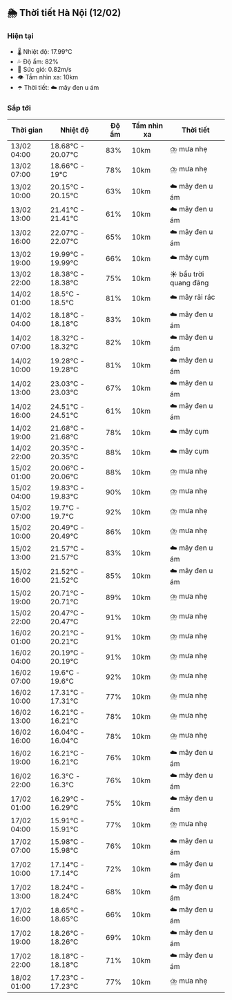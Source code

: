 ## 🌦️ Thời tiết Hà Nội (12/02)

### Hiện tại

- 🌡️ Nhiệt độ: 17.99℃
- 💦 Độ ẩm: 82%
- 💨 Sức gió: 0.82m/s
- 👁️ Tầm nhìn xa: 10km
- ☂️ Thời tiết: ☁️ mây đen u ám

### Sắp tới

| Thời gian | Nhiệt độ | Độ ẩm | Tầm nhìn xa | Thời tiết |
| --- | --- | --- | --- | --- |
| 13/02 04:00 | 18.68℃ - 20.07℃ | 83% | 10km | ⛈️ mưa nhẹ |
| 13/02 07:00 | 18.66℃ - 19℃ | 78% | 10km | ⛈️ mưa nhẹ |
| 13/02 10:00 | 20.15℃ - 20.15℃ | 63% | 10km | ☁️ mây đen u ám |
| 13/02 13:00 | 21.41℃ - 21.41℃ | 61% | 10km | ☁️ mây đen u ám |
| 13/02 16:00 | 22.07℃ - 22.07℃ | 65% | 10km | ☁️ mây đen u ám |
| 13/02 19:00 | 19.99℃ - 19.99℃ | 66% | 10km | ☁️ mây cụm |
| 13/02 22:00 | 18.38℃ - 18.38℃ | 75% | 10km | ☀️ bầu trời quang đãng |
| 14/02 01:00 | 18.5℃ - 18.5℃ | 81% | 10km | ☁️ mây rải rác |
| 14/02 04:00 | 18.18℃ - 18.18℃ | 83% | 10km | ☁️ mây đen u ám |
| 14/02 07:00 | 18.32℃ - 18.32℃ | 82% | 10km | ☁️ mây đen u ám |
| 14/02 10:00 | 19.28℃ - 19.28℃ | 81% | 10km | ☁️ mây đen u ám |
| 14/02 13:00 | 23.03℃ - 23.03℃ | 67% | 10km | ☁️ mây đen u ám |
| 14/02 16:00 | 24.51℃ - 24.51℃ | 61% | 10km | ☁️ mây đen u ám |
| 14/02 19:00 | 21.68℃ - 21.68℃ | 78% | 10km | ☁️ mây cụm |
| 14/02 22:00 | 20.35℃ - 20.35℃ | 88% | 10km | ☁️ mây cụm |
| 15/02 01:00 | 20.06℃ - 20.06℃ | 88% | 10km | ⛈️ mưa nhẹ |
| 15/02 04:00 | 19.83℃ - 19.83℃ | 90% | 10km | ⛈️ mưa nhẹ |
| 15/02 07:00 | 19.7℃ - 19.7℃ | 92% | 10km | ⛈️ mưa nhẹ |
| 15/02 10:00 | 20.49℃ - 20.49℃ | 86% | 10km | ⛈️ mưa nhẹ |
| 15/02 13:00 | 21.57℃ - 21.57℃ | 83% | 10km | ☁️ mây đen u ám |
| 15/02 16:00 | 21.52℃ - 21.52℃ | 85% | 10km | ☁️ mây đen u ám |
| 15/02 19:00 | 20.71℃ - 20.71℃ | 89% | 10km | ⛈️ mưa nhẹ |
| 15/02 22:00 | 20.47℃ - 20.47℃ | 91% | 10km | ⛈️ mưa nhẹ |
| 16/02 01:00 | 20.21℃ - 20.21℃ | 91% | 10km | ⛈️ mưa nhẹ |
| 16/02 04:00 | 20.19℃ - 20.19℃ | 91% | 10km | ⛈️ mưa nhẹ |
| 16/02 07:00 | 19.6℃ - 19.6℃ | 92% | 10km | ⛈️ mưa nhẹ |
| 16/02 10:00 | 17.31℃ - 17.31℃ | 77% | 10km | ⛈️ mưa nhẹ |
| 16/02 13:00 | 16.21℃ - 16.21℃ | 78% | 10km | ⛈️ mưa nhẹ |
| 16/02 16:00 | 16.04℃ - 16.04℃ | 78% | 10km | ⛈️ mưa nhẹ |
| 16/02 19:00 | 16.21℃ - 16.21℃ | 76% | 10km | ☁️ mây đen u ám |
| 16/02 22:00 | 16.3℃ - 16.3℃ | 76% | 10km | ☁️ mây đen u ám |
| 17/02 01:00 | 16.29℃ - 16.29℃ | 75% | 10km | ☁️ mây đen u ám |
| 17/02 04:00 | 15.91℃ - 15.91℃ | 77% | 10km | ⛈️ mưa nhẹ |
| 17/02 07:00 | 15.98℃ - 15.98℃ | 76% | 10km | ☁️ mây đen u ám |
| 17/02 10:00 | 17.14℃ - 17.14℃ | 72% | 10km | ☁️ mây đen u ám |
| 17/02 13:00 | 18.24℃ - 18.24℃ | 68% | 10km | ☁️ mây đen u ám |
| 17/02 16:00 | 18.65℃ - 18.65℃ | 66% | 10km | ☁️ mây đen u ám |
| 17/02 19:00 | 18.26℃ - 18.26℃ | 69% | 10km | ☁️ mây đen u ám |
| 17/02 22:00 | 18.18℃ - 18.18℃ | 71% | 10km | ☁️ mây đen u ám |
| 18/02 01:00 | 17.23℃ - 17.23℃ | 77% | 10km | ⛈️ mưa nhẹ |
